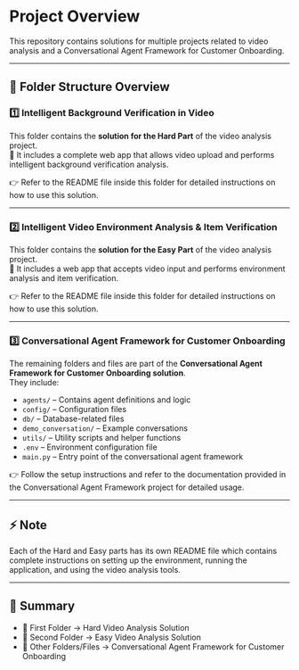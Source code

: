 
# Project Overview

This repository contains solutions for multiple projects related to video analysis and a Conversational Agent Framework for Customer Onboarding.

---

## 📁 Folder Structure Overview

### 1️⃣ Intelligent Background Verification in Video
This folder contains the **solution for the Hard Part** of the video analysis project.  
🔧 It includes a complete web app that allows video upload and performs intelligent background verification analysis.

👉 Refer to the README file inside this folder for detailed instructions on how to use this solution.

---

### 2️⃣ Intelligent Video Environment Analysis & Item Verification
This folder contains the **solution for the Easy Part** of the video analysis project.  
🔧 It includes a web app that accepts video input and performs environment analysis and item verification.

👉 Refer to the README file inside this folder for detailed instructions on how to use this solution.

---

### 3️⃣ Conversational Agent Framework for Customer Onboarding
The remaining folders and files are part of the **Conversational Agent Framework for Customer Onboarding solution**.  
They include:
- `agents/` – Contains agent definitions and logic  
- `config/` – Configuration files  
- `db/` – Database-related files  
- `demo_conversation/` – Example conversations  
- `utils/` – Utility scripts and helper functions  
- `.env` – Environment configuration file  
- `main.py` – Entry point of the conversational agent framework

👉 Follow the setup instructions and refer to the documentation provided in the Conversational Agent Framework project for detailed usage.

---

## ⚡ Note
Each of the Hard and Easy parts has its own README file which contains complete instructions on setting up the environment, running the application, and using the video analysis tools.

---

## 📝 Summary
- 📂 First Folder → Hard Video Analysis Solution  
- 📂 Second Folder → Easy Video Analysis Solution  
- 📂 Other Folders/Files → Conversational Agent Framework for Customer Onboarding
